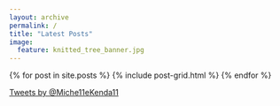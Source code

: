 ```yaml
---
layout: archive
permalink: /
title: "Latest Posts"
image:
  feature: knitted_tree_banner.jpg
---
```


<div class="tiles">
{% for post in site.posts %}
	{% include post-grid.html %}
{% endfor %}
</div><!-- /.tiles -->

<a class="twitter-timeline"  href="https://twitter.com/Miche11eKenda11" data-widget-id="666736052116267009">Tweets by @Miche11eKenda11</a>
<script>!function(d,s,id){var js,fjs=d.getElementsByTagName(s)[0],p=/^http:/.test(d.location)?'http':'https';if(!d.getElementById(id)){js=d.createElement(s);js.id=id;js.src=p+"://platform.twitter.com/widgets.js";fjs.parentNode.insertBefore(js,fjs);}}(document,"script","twitter-wjs");</script>
          